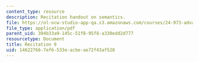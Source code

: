 ```yaml
---
content_type: resource
description: Recitation handout on semantics.
file: https://ol-ocw-studio-app-qa.s3.amazonaws.com/courses/24-973-advanced-semantics-spring-2009/146227667ef6533eacbeae72f43af528_MIT24_973s09_rec09.pdf
file_type: application/pdf
parent_uid: 394b33a9-145c-51f8-95f8-a330edd2d777
resourcetype: Document
title: Recitation 9
uid: 14622766-7ef6-533e-acbe-ae72f43af528
---
```

